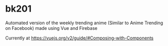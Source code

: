 # bk201
Automated version of the weekly trending anime (Similar to Anime Trending on Facebook) made using Vue and Firebase

Currently at https://vuejs.org/v2/guide/#Composing-with-Components
